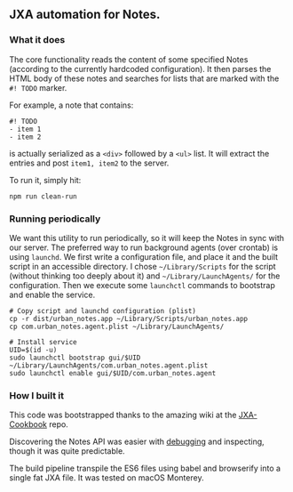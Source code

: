 ## JXA automation for Notes. 

### What it does

The core functionality reads the content of some specified Notes (according to the currently hardcoded configuration). It then parses the HTML body of these notes and searches for lists that are marked with the `#! TODO` marker.

For example, a note that contains:
```
#! TODO
- item 1
- item 2
```

is actually serialized as a `<div>` followed by a `<ul>` list. It will extract the entries and post `item1, item2` to the server.

To run it, simply hit:

`npm run clean-run`

### Running periodically

We want this utility to run periodically, so it will keep the Notes in sync with our server.
The preferred way to run background agents (over crontab) is using `launchd`.
We first write a configuration file, and place it and the built script in an accessible directory. I chose `~/Library/Scripts` for the script (without thinking too deeply about it) and `~/Library/LaunchAgents/` for the configuration. Then we execute some `launchctl` commands to bootstrap and enable the service.

```
# Copy script and launchd configuration (plist)
cp -r dist/urban_notes.app ~/Library/Scripts/urban_notes.app
cp com.urban_notes.agent.plist ~/Library/LaunchAgents/

# Install service
UID=$(id -u)
sudo launchctl bootstrap gui/$UID ~/Library/LaunchAgents/com.urban_notes.agent.plist
sudo launchctl enable gui/$UID/com.urban_notes.agent
```

### How I built it 

This code was bootstrapped thanks to the amazing wiki at the [JXA-Cookbook](https://github.com/JXA-Cookbook/JXA-Cookbook/wiki) repo.


Discovering the Notes API was easier with [debugging](https://developer.apple.com/library/archive/releasenotes/InterapplicationCommunication/RN-JavaScriptForAutomation/Articles/OSX10-11.html#//apple_ref/doc/uid/TP40014508-CH110-SW6) and inspecting, though it was quite predictable. 

The build pipeline transpile the ES6 files using babel and browserify into a single fat JXA file. It was tested on macOS Monterey.